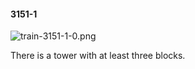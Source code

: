 #### 3151-1
![train-3151-1-0.png](https://github.com/lil-lab/nlvr/raw/master/nlvr/train/images/16/train-3151-1-0.png "train-3151-1-0.png")

There is a tower with at least three blocks.